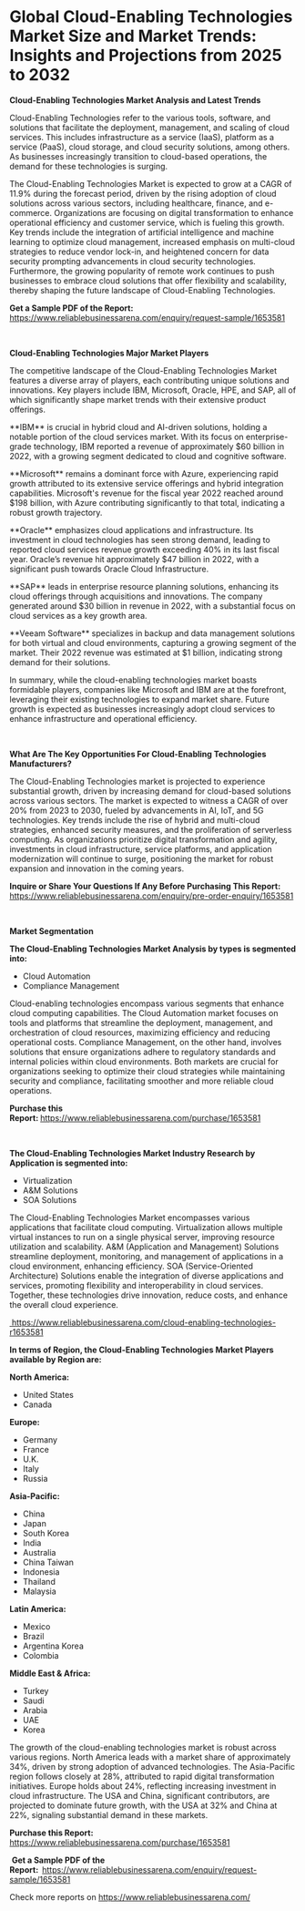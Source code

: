 <p><h1>Global Cloud-Enabling Technologies Market Size and Market Trends: Insights and Projections from 2025 to 2032</h1></p><p><strong>Cloud-Enabling Technologies Market Analysis and Latest Trends</strong></p>
<p><p>Cloud-Enabling Technologies refer to the various tools, software, and solutions that facilitate the deployment, management, and scaling of cloud services. This includes infrastructure as a service (IaaS), platform as a service (PaaS), cloud storage, and cloud security solutions, among others. As businesses increasingly transition to cloud-based operations, the demand for these technologies is surging.</p><p>The Cloud-Enabling Technologies Market is expected to grow at a CAGR of 11.9% during the forecast period, driven by the rising adoption of cloud solutions across various sectors, including healthcare, finance, and e-commerce. Organizations are focusing on digital transformation to enhance operational efficiency and customer service, which is fueling this growth. Key trends include the integration of artificial intelligence and machine learning to optimize cloud management, increased emphasis on multi-cloud strategies to reduce vendor lock-in, and heightened concern for data security prompting advancements in cloud security technologies. Furthermore, the growing popularity of remote work continues to push businesses to embrace cloud solutions that offer flexibility and scalability, thereby shaping the future landscape of Cloud-Enabling Technologies.</p></p>
<p><strong>Get a Sample PDF of the Report:&nbsp;</strong> <a href="https://www.reliablebusinessarena.com/enquiry/request-sample/1653581?utm_campaign=2947&utm_medium=2&utm_source=Github&utm_content=ia&utm_term=11032025&utm_id=cloud-enabling-technologies">https://www.reliablebusinessarena.com/enquiry/request-sample/1653581</a></p>
<p>&nbsp;</p>
<p><strong>Cloud-Enabling Technologies Major Market Players</strong></p>
<p><p>The competitive landscape of the Cloud-Enabling Technologies Market features a diverse array of players, each contributing unique solutions and innovations. Key players include IBM, Microsoft, Oracle, HPE, and SAP, all of which significantly shape market trends with their extensive product offerings.</p><p>**IBM** is crucial in hybrid cloud and AI-driven solutions, holding a notable portion of the cloud services market. With its focus on enterprise-grade technology, IBM reported a revenue of approximately $60 billion in 2022, with a growing segment dedicated to cloud and cognitive software.</p><p>**Microsoft** remains a dominant force with Azure, experiencing rapid growth attributed to its extensive service offerings and hybrid integration capabilities. Microsoft's revenue for the fiscal year 2022 reached around $198 billion, with Azure contributing significantly to that total, indicating a robust growth trajectory.</p><p>**Oracle** emphasizes cloud applications and infrastructure. Its investment in cloud technologies has seen strong demand, leading to reported cloud services revenue growth exceeding 40% in its last fiscal year. Oracle’s revenue hit approximately $47 billion in 2022, with a significant push towards Oracle Cloud Infrastructure.</p><p>**SAP** leads in enterprise resource planning solutions, enhancing its cloud offerings through acquisitions and innovations. The company generated around $30 billion in revenue in 2022, with a substantial focus on cloud services as a key growth area.</p><p>**Veeam Software** specializes in backup and data management solutions for both virtual and cloud environments, capturing a growing segment of the market. Their 2022 revenue was estimated at $1 billion, indicating strong demand for their solutions.</p><p>In summary, while the cloud-enabling technologies market boasts formidable players, companies like Microsoft and IBM are at the forefront, leveraging their existing technologies to expand market share. Future growth is expected as businesses increasingly adopt cloud services to enhance infrastructure and operational efficiency.</p></p>
<p>&nbsp;</p>
<p><strong>What Are The Key Opportunities For Cloud-Enabling Technologies Manufacturers?</strong></p>
<p><p>The Cloud-Enabling Technologies market is projected to experience substantial growth, driven by increasing demand for cloud-based solutions across various sectors. The market is expected to witness a CAGR of over 20% from 2023 to 2030, fueled by advancements in AI, IoT, and 5G technologies. Key trends include the rise of hybrid and multi-cloud strategies, enhanced security measures, and the proliferation of serverless computing. As organizations prioritize digital transformation and agility, investments in cloud infrastructure, service platforms, and application modernization will continue to surge, positioning the market for robust expansion and innovation in the coming years.</p></p>
<p><strong>Inquire or Share Your Questions If Any Before Purchasing This Report:</strong> <a href="https://www.reliablebusinessarena.com/enquiry/pre-order-enquiry/1653581?utm_campaign=2947&utm_medium=2&utm_source=Github&utm_content=ia&utm_term=11032025&utm_id=cloud-enabling-technologies">https://www.reliablebusinessarena.com/enquiry/pre-order-enquiry/1653581</a></p>
<p>&nbsp;</p>
<p><strong>Market Segmentation</strong></p>
<p><strong>The Cloud-Enabling Technologies Market Analysis by types is segmented into:</strong></p>
<p><ul><li>Cloud Automation</li><li>Compliance Management</li></ul></p>
<p><p>Cloud-enabling technologies encompass various segments that enhance cloud computing capabilities. The Cloud Automation market focuses on tools and platforms that streamline the deployment, management, and orchestration of cloud resources, maximizing efficiency and reducing operational costs. Compliance Management, on the other hand, involves solutions that ensure organizations adhere to regulatory standards and internal policies within cloud environments. Both markets are crucial for organizations seeking to optimize their cloud strategies while maintaining security and compliance, facilitating smoother and more reliable cloud operations.</p></p>
<p><strong>Purchase this Report:&nbsp;</strong><a href="https://www.reliablebusinessarena.com/purchase/1653581?utm_campaign=2947&utm_medium=2&utm_source=Github&utm_content=ia&utm_term=11032025&utm_id=cloud-enabling-technologies">https://www.reliablebusinessarena.com/purchase/1653581</a></p>
<p>&nbsp;</p>
<p><strong>The Cloud-Enabling Technologies Market Industry Research by Application is segmented into:</strong></p>
<p><ul><li>Virtualization</li><li>A&M Solutions</li><li>SOA Solutions</li></ul></p>
<p><p>The Cloud-Enabling Technologies Market encompasses various applications that facilitate cloud computing. Virtualization allows multiple virtual instances to run on a single physical server, improving resource utilization and scalability. A&M (Application and Management) Solutions streamline deployment, monitoring, and management of applications in a cloud environment, enhancing efficiency. SOA (Service-Oriented Architecture) Solutions enable the integration of diverse applications and services, promoting flexibility and interoperability in cloud services. Together, these technologies drive innovation, reduce costs, and enhance the overall cloud experience.</p></p>
<p><a href="https://www.reliablebusinessarena.com/cloud-enabling-technologies-r1653581?utm_campaign=2947&utm_medium=2&utm_source=Github&utm_content=ia&utm_term=11032025&utm_id=cloud-enabling-technologies">&nbsp;https://www.reliablebusinessarena.com/cloud-enabling-technologies-r1653581</a></p>
<p><strong>In terms of Region, the Cloud-Enabling Technologies Market Players available by Region are:</strong></p>
<p>
    <p> <strong> North America: </strong>
        <ul>
            <li>United States</li>
            <li>Canada</li>
        </ul>
        </p> 
    <p> <strong> Europe: </strong>
        <ul>
            <li>Germany</li>
            <li>France</li>
            <li>U.K.</li>
            <li>Italy</li>
            <li>Russia</li>
        </ul>
        </p> 
    <p> <strong> Asia-Pacific: </strong>
        <ul>
            <li>China</li>
            <li>Japan</li>
            <li>South Korea</li>
            <li>India</li>
            <li>Australia</li>
            <li>China Taiwan</li>
            <li>Indonesia</li>
            <li>Thailand</li>
            <li>Malaysia</li>
        </ul>
        </p> 
    <p> <strong> Latin America: </strong>
        <ul>
            <li>Mexico</li>
            <li>Brazil</li>
            <li>Argentina Korea</li>
            <li>Colombia</li>
        </ul>
        </p> 
    <p> <strong> Middle East & Africa: </strong>
        <ul>
            <li>Turkey</li>
            <li>Saudi</li>
            <li>Arabia</li>
            <li>UAE</li>
            <li>Korea</li>
        </ul>
    </p>
    </p>
<p><p>The growth of the cloud-enabling technologies market is robust across various regions. North America leads with a market share of approximately 34%, driven by strong adoption of advanced technologies. The Asia-Pacific region follows closely at 28%, attributed to rapid digital transformation initiatives. Europe holds about 24%, reflecting increasing investment in cloud infrastructure. The USA and China, significant contributors, are projected to dominate future growth, with the USA at 32% and China at 22%, signaling substantial demand in these markets.</p></p>
<p><strong>Purchase this Report: </strong><a href="https://www.reliablebusinessarena.com/purchase/1653581?utm_campaign=2947&utm_medium=2&utm_source=Github&utm_content=ia&utm_term=11032025&utm_id=cloud-enabling-technologies">https://www.reliablebusinessarena.com/purchase/1653581</a></p>
<p>&nbsp;<strong>Get a Sample PDF of the Report:&nbsp;&nbsp;</strong><a href="https://www.reliablebusinessarena.com/enquiry/request-sample/1653581?utm_campaign=2947&utm_medium=2&utm_source=Github&utm_content=ia&utm_term=11032025&utm_id=cloud-enabling-technologies">https://www.reliablebusinessarena.com/enquiry/request-sample/1653581</a></p>
<p><strong></strong></p>
<p>Check more reports on <a href="https://www.reliablebusinessarena.com/?utm_campaign=2947&utm_medium=2&utm_source=Github&utm_content=ia&utm_term=11032025&utm_id=cloud-enabling-technologies">https://www.reliablebusinessarena.com/</a></p>